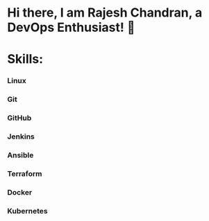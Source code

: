 # Hi there, I am Rajesh Chandran, a DevOps Enthusiast! 👋
# Skills:
### Linux
### Git
### GitHub
### Jenkins
### Ansible
### Terraform
### Docker
### Kubernetes
<!--
**rajeshchandran007/rajeshchandran007** is a ✨ _special_ ✨ repository because its `README.md` (this file) appears on your GitHub profile.

Here are some ideas to get you started:

- 🔭 I’m currently working on ...
- 🌱 I’m currently learning ...
- 👯 I’m looking to collaborate on ...
- 🤔 I’m looking for help with ...
- 💬 Ask me about ...
- 📫 How to reach me: ...
- 😄 Pronouns: ...
- ⚡ Fun fact: ...
-->
